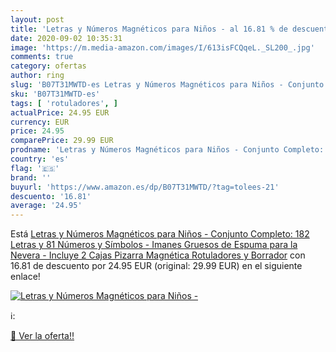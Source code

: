 ```yaml
---
layout: post
title: 'Letras y Números Magnéticos para Niños - al 16.81 % de descuento'
date: 2020-09-02 10:35:31
image: 'https://m.media-amazon.com/images/I/613isFCQqeL._SL200_.jpg'
comments: true
category: ofertas
author: ring
slug: 'B07T31MWTD-es Letras y Números Magnéticos para Niños - Conjunto...'
sku: 'B07T31MWTD-es'
tags: [ 'rotuladores', ]
actualPrice: 24.95 EUR
currency: EUR
price: 24.95
comparePrice: 29.99 EUR
prodname: 'Letras y Números Magnéticos para Niños - Conjunto Completo: 182 Letras y 81 Números y Símbolos - Imanes Gruesos de Espuma para la Nevera - Incluye 2 Cajas  Pizarra Magnética  Rotuladores y Borrador'
country: 'es'
flag: '🇪🇸'
brand: ''
buyurl: 'https://www.amazon.es/dp/B07T31MWTD/?tag=tolees-21'
descuento: '16.81'
average: '24.95'
---
```


Está [Letras y Números Magnéticos para Niños - Conjunto Completo: 182 Letras y 81 Números y Símbolos - Imanes Gruesos de Espuma para la Nevera - Incluye 2 Cajas  Pizarra Magnética  Rotuladores y Borrador](https://www.amazon.es/dp/B07T31MWTD/?tag=tolees-21) con 16.81 de descuento por 24.95 EUR (original: 29.99 EUR) en el siguiente enlace!

[![Letras y Números Magnéticos para Niños -](https://m.media-amazon.com/images/I/613isFCQqeL._SL200_.jpg)](https://www.amazon.es/dp/B07T31MWTD/?tag=tolees-21)

ℹ️:


[🛒 Ver la oferta!!](https://www.amazon.es/dp/B07T31MWTD/?tag=tolees-21)
